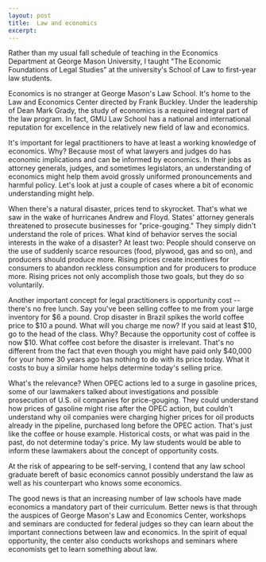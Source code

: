 ```yaml
---
layout: post
title:  Law and economics
excerpt:
---
```












Rather than my usual fall schedule of teaching in the Economics Department at George Mason University, I taught "The Economic Foundations of Legal Studies" at the university's School of Law to first-year law students.

Economics is no stranger at George Mason's Law School. It's home to the Law and Economics Center directed by Frank Buckley. Under the leadership of Dean Mark Grady, the study of economics is a required integral part of the law program. In fact, GMU Law School has a national and international reputation for excellence in the relatively new field of law and economics.

It's important for legal practitioners to have at least a working knowledge of economics. Why? Because most of what lawyers and judges do has economic implications and can be informed by economics. In their jobs as attorney generals, judges, and sometimes legislators, an understanding of economics might help them avoid grossly uniformed pronouncements and harmful policy. Let's look at just a couple of cases where a bit of economic understanding might help.

When there's a natural disaster, prices tend to skyrocket. That's what we saw in the wake of hurricanes Andrew and Floyd. States' attorney generals threatened to prosecute businesses for "price-gouging." They simply didn't understand the role of prices. What kind of behavior serves the social interests in the wake of a disaster? At least two: People should conserve on the use of suddenly scarce resources (food, plywood, gas and so on), and producers should produce more. Rising prices create incentives for consumers to abandon reckless consumption and for producers to produce more. Rising prices not only accomplish those two goals, but they do so voluntarily.

Another important concept for legal practitioners is opportunity cost -- there's no free lunch. Say you've been selling coffee to me from your large inventory for $6 a pound. Crop disaster in Brazil spikes the world coffee price to $10 a pound. What will you charge me now? If you said at least $10, go to the head of the class. Why? Because the opportunity cost of coffee is now $10. What coffee cost before the disaster is irrelevant.  That's no different from the fact that even though you might have paid only $40,000 for your home 30 years ago has nothing to do with its price today. What it costs to buy a similar home helps determine today's selling price.

What's the relevance? When OPEC actions led to a surge in gasoline prices, some of our lawmakers talked about investigations and possible prosecution of U.S. oil companies for price-gouging. They could understand how prices of gasoline might rise after the OPEC action, but couldn't understand why oil companies were charging higher prices for oil products already in the pipeline, purchased long before the OPEC action. That's just like the coffee or house example. Historical costs, or what was paid in the past, do not determine today's price. My law students would be able to inform these lawmakers about the concept of opportunity costs.

At the risk of appearing to be self-serving, I contend that any law school graduate bereft of basic economics cannot possibly understand the law as well as his counterpart who knows some economics.

The good news is that an increasing number of law schools have made economics a mandatory part of their curriculum. Better news is that through the auspices of George Mason's Law and Economics Center, workshops and seminars are conducted for federal judges so they can learn about the important connections between law and economics. In the spirit of equal opportunity, the center also conducts workshops and seminars where economists get to learn something about law.


